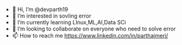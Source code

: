- 👋 Hi, I’m @devparth19
- 👀 I’m interested in sovling error
- 🌱 I’m currently learning  LInux,ML,AI,Data SCi
- 💞️ I’m looking to collaborate on everyone who need to solve error
- 📫 How to reach me  https://www.linkedin.com/in/parthajmeri/

<!---
devparth19/devparth19 is a ✨ special ✨ repository because its `README.md` (this file) appears on your GitHub profile.
You can click the Preview link to take a look at your changes.
--->
